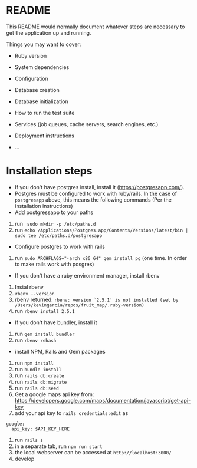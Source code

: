 # README
<!-- TODO: UPDATE THIS!!! -->

This README would normally document whatever steps are necessary to get the
application up and running.

Things you may want to cover:

* Ruby version

* System dependencies

* Configuration

* Database creation

* Database initialization

* How to run the test suite

* Services (job queues, cache servers, search engines, etc.)

* Deployment instructions

* ...

# Installation steps
* If you don't have postgres install, install it (https://postgresapp.com/).
* Postgres must be configured to work with ruby/rails. In the case of `postgresapp` above, this means the following commands (Per the installation instructions)
* Add postgressapp to your paths
1. run ` sudo mkdir -p /etc/paths.d`
1. run `echo /Applications/Postgres.app/Contents/Versions/latest/bin | sudo tee /etc/paths.d/postgresapp`
* Configure postgres to work with rails
1. run `sudo ARCHFLAGS="-arch x86_64" gem install pg` (one time. In order to make rails work with posgres)
* If you don't have a ruby environment manager, install rbenv
1. Instal rbenv
1. `rbenv --version`
1. rbenv returned: ```rbenv: version `2.5.1' is not installed (set by /Users/kevingarcia/repos/fruit_map/.ruby-version)```
1. run `rbenv install 2.5.1`
* If you don't have bundler, install it
1. run `gem install bundler`
1. run `rbenv rehash`
* install NPM, Rails and Gem packages
1. run `npm install`
1. run `bundle install`
1. run `rails db:create`
1. run `rails db:migrate`
1. run `rails db:seed`
1. Get a google maps api key from: https://developers.google.com/maps/documentation/javascript/get-api-key
1. add your api key to `rails credentials:edit` as
```
google:
  api_key: $API_KEY_HERE
```
1. run `rails s`
1. in a separate tab, run `npm run start`
1. the local webserver can be accessed at `http://localhost:3000/`
1. develop
